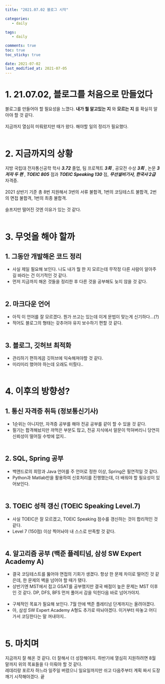 ```yaml
---
title: "2021.07.02 블로그 시작"

categories:
   - daily

tags:
   - daily

comments: true
toc: true
toc_sticky: true

date: 2021-07-02
last_modified_at: 2021-07-05
---
```


# 1. __21.07.02__, 블로그를 처음으로 만들었다

블로그를 만들어야 할 필요성을 느꼈다. __내가 뭘 알고있는 지__ 와 __모르는 지__ 를 확실히 알아야 할 것 같다.<br/><br/>
지금까지 열심히 미뤄왔지만 때가 왔다.  해야할 일의 정리가 필요했다.
<br/><br/>

# 2. 지금까지의 상황
지방 국립대 전자통신공학 학사 ___3.72___ 졸업, 팀 프로젝트 ___3회___ , 공모전 수상 ___3회___ , 논문 ___3저자 두 편___ , ___TOEIC 805___ 점과 ___TOEIC Speaking 130___ 점, ___무선설비기사, 한국사 2급___ 자격증.<br/><br/>
2021 상반기 기준 총 8번 지원해서 3번의 서류 불합격, 1번의 코딩테스트 불합격, 2번의 면접 불합격, 1번의 최종 불합격.<br/><br/>
슬프지만 떨어진 것엔 이유가 있는 것 같다.
<br/><br/>

# 3. 무엇을 해야 할까

## 1. 그동안 개발해온 코드 정리
 - 사실 제일 필요해 보인다. 나도 내가 뭘 한 지 모르는데 무작정 다른 사람이 알아주길 바라는 건 이기적인 것 같다.
 - 먼저 지금까지 해온 것들을 정리한 후 다른 것을 공부해도 늦지 않을 것 같다.
<br/><br/>
  
## 2. 마크다운 언어
 - 아직 이 언어를 잘 모르겠다. 뭔가 쓰고는 있는데 이게 문법이 맞는게 신기하다...(?)
 - 적어도 블로그의 형태는 갖추어야 유지 보수하기 편할 것 같다.
<br/><br/>

## 3. 블로그, 깃허브 최적화
 - 관리하기 편하게끔 깃허브에 익숙해져야할 것 같다.
 - 미리미리 했어야 하는데 오래도 미뤘다.. 
<br/><br/>

# 4. 이후의 방향성?
## 1. 통신 자격증 취득 (정보통신기사)
 - 1순위는 아니지만, 자격증 공부를 해야 전공 공부를 같이 할 수 있을 것 같다.
 - 필기는 합격해놨지만 까먹은 부분도 많고, 전공 지식에서 말문이 막혀버리니 당연히 신뢰성이 떨어질 수밖에 없지..
<br/><br/>

## 2. SQL, Spring 공부
 - 백앤드로의 희망과 Java 언어를 주 언어로 정한 이상, Spring은 필연적일 것 같다.
 - Python과 Matlab만을 활용하여 신호처리를 진행했는데, 더 배워야 할 필요성이 있어보인다.
<br/><br/>

## 3. TOEIC 성적 갱신 (TOEIC Speaking Level.7)
 - 사실 TOEIC은 잘 모르겠고, TOEIC Speaking 점수를 갱신하는 것이 합리적인 것 같다.
 - Level 7 (150점) 이상 찍어놔야 내 스스로 만족할 것 같다.
<br/><br/>

## 4. 알고리즘 공부 (백준 플레티넘, 삼성 SW Expert Academy A)
 - 결국 코딩테스트를 뚫어야 면접의 기회가 생겼다. 항상 한 문제 차이로 떨어진 것 같은데, 한 문제의 벽을 넘어야 할 때가 됐다.
 - 상반기엔 MST에서 접고 GSAT를 공부했지만 결국 배점이 높은 문제는 MST 이후인 것 같다. DP, DFS, BFS 먼저 풀어서 감을 익힌다음 바로 넘어가야지.
<br/><br/>
 - 구체적인 목표가 필요해 보인다. 7월 안에 백준 플레티넘 단계까지는 올려야겠다.
 - 아, 삼성 SW Expert Academy A형도 추가로 따놔야겠다. 이거부터 따놓고 어디가서 코딩한다는 말 꺼내야지..
<br/><br/>

# 5. 마치며
지금까지 잘 해온 것 같다. 더 잘해서 더 성장해야지. 하반기에 열심히 지원하려면 8월 말까지 위의 목표들을 다 이뤄야 할 것 같다.
<br/>
레데리랑 포르자 하느라 일주일 버렸으니 일요일까지만 쉬고 다음주부터 계획 짜서 도장깨기 시작해야겠다. 끝